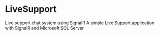 # LiveSupport
Live support chat system using SignalR
A simple Live Support application with SignalR and Microsoft SQL Server
